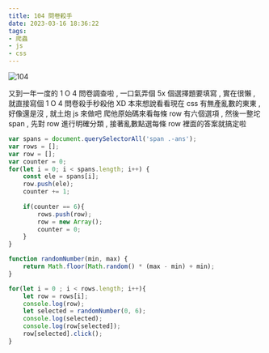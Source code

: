 ```yaml
---
title: 104 問卷殺手
date: 2023-03-16 18:36:22
tags: 
- 爬蟲
- js
- css
---
```

![104](https://corp.104.com.tw/assets/img/home/index/img-index-1-1@2x.jpg)
<!-- more -->

又到一年一度的 1 O 4 問卷調查啦 , 一口氣弄個 5x 個選擇題要填寫 , 實在很懶 , 就直接寫個 1 O 4 問卷殺手秒殺他 XD
本來想說看看現在 css 有無產亂數的東東 , 好像還是沒 , 就土炮 js 來做吧
爬他原始碼來看每條 row 有六個選項 , 然後一整坨 span , 先對 row 進行明確分類 , 接著亂數點選每條 row 裡面的答案就搞定啦

``` js
var spans = document.querySelectorAll('span .-ans');
var rows = [];
var row = [];
var counter = 0;
for(let i = 0; i < spans.length; i++) {	
	const ele = spans[i];
	row.push(ele);
	counter += 1;
	
	if(counter == 6){
		rows.push(row);
		row = new Array();
		counter = 0;
	}
}

function randomNumber(min, max) {
    return Math.floor(Math.random() * (max - min) + min);
}

for(let i = 0 ; i < rows.length; i++){
	let row = rows[i];
	console.log(row);
	let selected = randomNumber(0, 6);
	console.log(selected);
	console.log(row[selected]);
	row[selected].click();
}
```
